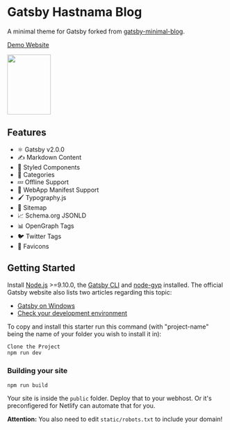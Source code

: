 # Gatsby Hastnama Blog

A minimal theme for Gatsby forked from [gatsby-minimal-blog](https://github.com/ahmadawais/gatsby-minimal-blog/).

[Demo Website](https://blog.hastnama.ir/)

<a><img src="https://hastnama.com/images/logo/hastnama-full-black.svg" width="100" height="138" /></a>

## Features

- ⚛️ Gatsby v2.0.0
- ✍️ Markdown Content
- 💅 Styled Components
- 💠 Categories
- 💤 Offline Support
- 🔰 WebApp Manifest Support
- 🖌 Typography.js
- 🚀 Sitemap
- 📈 Schema.org JSONLD
- 📊 OpenGraph Tags
- 🐦 Twitter Tags
- 🎯 Favicons

## Getting Started

Install [Node.js](https://nodejs.org/en/) >=9.10.0, the [Gatsby CLI](https://www.gatsbyjs.org/docs/) and [node-gyp](https://github.com/nodejs/node-gyp#installation) installed. The official Gatsby website also lists two articles regarding this topic:

- [Gatsby on Windows](https://www.gatsbyjs.org/docs/gatsby-on-windows/)
- [Check your development environment](https://www.gatsbyjs.org/tutorial/part-zero/)

To copy and install this starter run this command (with "project-name" being the name of your folder you wish to install it in):

```sh
Clone the Project
npm run dev
```

### Building your site

```sh
npm run build
```

Your site is inside the `public` folder. Deploy that to your webhost. Or it's preconfigered for Netlify can automate that for you.

**Attention:** You also need to edit ``static/robots.txt`` to include your domain!
